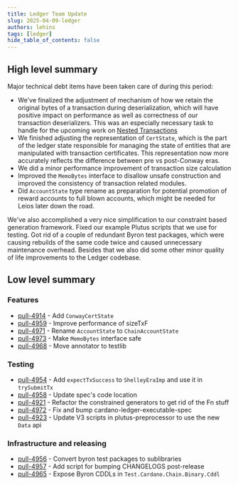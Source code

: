 ```yaml
---
title: Ledger Team Update
slug: 2025-04-09-ledger
authors: lehins
tags: [ledger]
hide_table_of_contents: false
---
```


## High level summary

Major technical debt items have been taken care of during this period:

* We've finalized the adjustment of mechanism of how we retain the original bytes of a transaction during deserialization, which will have positive impact on performance as well as correctness of our transaction deserializers. This was an especially necessary task to handle for the upcoming work on [Nested Transactions](https://github.com/cardano-foundation/CIPs/pull/862)
* We finished adjusting the representation of `CertState`, which is the part of the ledger state responsible for managing the state of entities that are manipulated with transaction certificates. This representation now more accurately reflects the difference between pre vs post-Conway eras.
* We did a minor performance improvement of transaction size calculation
* Improved the `MemoBytes` interface to disallow unsafe construction and improved the consistency of transaction related modules.
* Did `AccountState` type rename as preparation for potential promotion of reward accounts to full blown accounts, which might be needed for Leios later down the road.

We've also accomplished a very nice simplification to our constraint based generation framework. Fixed our example Plutus scripts that we use for testing. Got rid of a couple of redundant Byron test packages, which were causing rebuilds of the same code twice and caused unnecessary maintenance overhead. Besides that we also did some other minor quality of life improvements to the Ledger codebase.

## Low level summary

### Features
* [pull-4914] - Add `ConwayCertState`
* [pull-4959] - Improve performance of sizeTxF
* [pull-4971] - Rename `AccountState` to `ChainAccountState`
* [pull-4973] - Make `MemoBytes` interface safe
* [pull-4968] - Move annotator to testlib

### Testing

* [pull-4954] - Add `expectTxSuccess` to `ShelleyEraImp` and use it in `trySubmitTx`
* [pull-4958] - Update spec&#39;s code location
* [pull-4921] - Refactor the constrained generators to get rid of the Fn stuff
* [pull-4972] - Fix and bump cardano-ledger-executable-spec
* [pull-4923] - Update V3 scripts in plutus-preprocessor to use the new `Data` api

### Infrastructure and releasing

* [pull-4956] - Convert byron test packages to sublibraries
* [pull-4957] - Add script for bumping CHANGELOGS post-release
* [pull-4965] - Expose Byron CDDLs in `Test.Cardano.Chain.Binary.Cddl`

[pull-4954]: https://github.com/IntersectMBO/cardano-ledger/pull/4954
[pull-4914]: https://github.com/IntersectMBO/cardano-ledger/pull/4914
[pull-4958]: https://github.com/IntersectMBO/cardano-ledger/pull/4958
[pull-4956]: https://github.com/IntersectMBO/cardano-ledger/pull/4956
[pull-4957]: https://github.com/IntersectMBO/cardano-ledger/pull/4957
[pull-4965]: https://github.com/IntersectMBO/cardano-ledger/pull/4965
[pull-4959]: https://github.com/IntersectMBO/cardano-ledger/pull/4959
[pull-4921]: https://github.com/IntersectMBO/cardano-ledger/pull/4921
[pull-4972]: https://github.com/IntersectMBO/cardano-ledger/pull/4972
[pull-4971]: https://github.com/IntersectMBO/cardano-ledger/pull/4971
[pull-4973]: https://github.com/IntersectMBO/cardano-ledger/pull/4973
[pull-4968]: https://github.com/IntersectMBO/cardano-ledger/pull/4968
[pull-4923]: https://github.com/IntersectMBO/cardano-ledger/pull/4923
